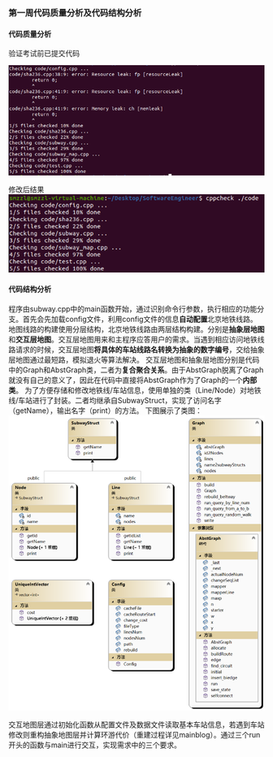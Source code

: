### 第一周代码质量分析及代码结构分析

#### 代码质量分析

验证考试前已提交代码

![wa](./pic/image.png)

修改后结果
![ac](./pic/image-1.png)

#### 代码结构分析

程序由subway.cpp中的main函数开始，通过识别命令行参数，执行相应的功能分支。首先会先加载config文件，利用config文件的信息**自动配置**北京地铁线路。
地图线路的构建使用分层结构，北京地铁线路由两层结构构建。分别是**抽象层地图**和**交互层地图**。交互层地图用来和主程序应答用户的需求。当遇到相应访问地铁线路请求的时候，交互层地图**将具体的车站线路名转换为抽象的数字编号**，交给抽象层地图通过最短路，模拟退火等算法解决。
交互层地图和抽象层地图分别是代码中的Graph和AbstGraph类，二者为**复合聚合关系**。由于AbstGraph脱离了Graph就没有自己的意义了，因此在代码中直接将AbstGraph作为了Graph的一个**内部类**。
为了方便存储和修改地铁线/车站信息，使用单独的类（Line/Node）对地铁线/车站进行了封装。二者均继承自SubwayStruct，实现了访问名字（getName），输出名字（print）的方法。
下图展示了类图：
![类图](./pic/ClassDiagram.png)

交互地图层通过初始化函数从配置文件及数据文件读取基本车站信息，若遇到车站修改则重构抽象地图层并计算环游代价（重建过程详见mainblog）。通过三个run开头的函数与main进行交互，实现需求中的三个要求。
